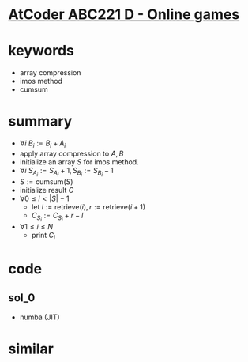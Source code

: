# [AtCoder ABC221 D - Online games](https://atcoder.jp/contests/abc221/tasks/abc221_d)


# keywords 
- array compression
- imos method
- cumsum 


# summary
- $\forall{i}\ B_i := B_i + A_i$
- apply array compression to $A, B$
- initialize an array $S$ for imos method.
- $\forall{i}\ S_{A_i} := S_{A_i} + 1, S_{B_i} := S_{B_i} - 1$
- $S := \text{cumsum}(S)$
- initialize result $C$
- $\forall{0 \le i \lt |S| - 1}$ 
  - let $l := \text{retrieve}(i), r := \text{retrieve}(i + 1)$
  - $C_{S_i} := C_{S_i} + r - l$
- $\forall{1 \le i \le N}$ 
  - print $C_i$

# code 
## sol_0
- numba (JIT)


# similar 
